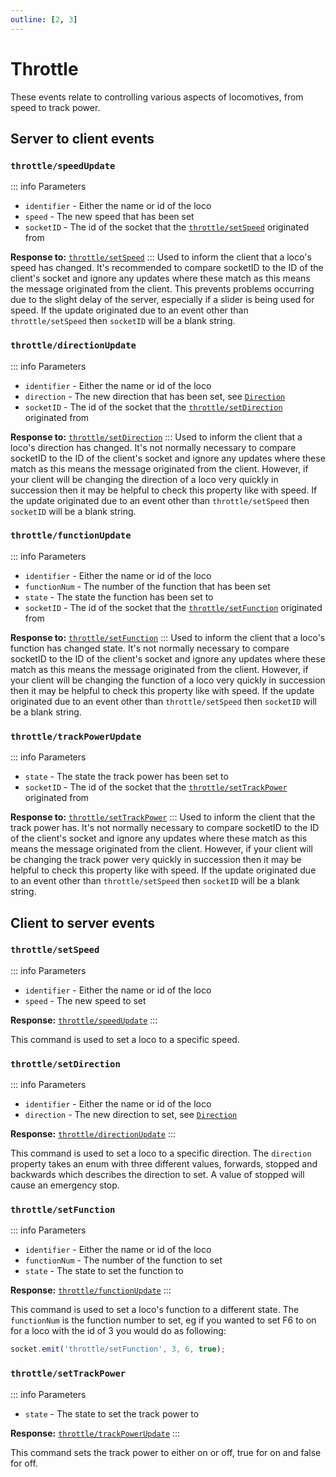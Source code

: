 ```yaml
---
outline: [2, 3]
---
```


# Throttle

These events relate to controlling various aspects of locomotives, from speed to track power.

## Server to client events

### `throttle/speedUpdate` <badge type="info" text="Update"/>

::: info Parameters

-   `identifier` <badge type="info" text="string | number"/> - Either the name or id of the loco
-   `speed` <badge type="info" text="number"/> - The new speed that has been set
-   `socketID` <badge type="info" text="string"/> - The id of the socket that the [`throttle/setSpeed`](#throttle-setspeed) originated from

**Response to:** [`throttle/setSpeed`](#throttle-setspeed)
:::
Used to inform the client that a loco's speed has changed. It's recommended to compare socketID to the ID of the client's socket and ignore any updates where these match as this means the message originated from the client. This prevents problems occurring due to the slight delay of the server, especially if a slider is being used for speed.
If the update originated due to an event other than `throttle/setSpeed` then `socketID` will be a blank string.

### `throttle/directionUpdate` <badge type="info" text="Update"/>

::: info Parameters

-   `identifier` <badge type="info" text="string | number"/> - Either the name or id of the loco
-   `direction` [<badge type="info" text="Direction"/>](https://trainlink-org.github.io/trainlink-types/enums/Direction.html) - The new direction that has been set, see [`Direction`](https://trainlink-org.github.io/trainlink-types/enums/Direction.html)
-   `socketID` <badge type="info" text="string"/> - The id of the socket that the [`throttle/setDirection`](#throttle-setdirection) originated from

**Response to:** [`throttle/setDirection`](#throttle-setdirection)
:::
Used to inform the client that a loco's direction has changed. It's not normally necessary to compare socketID to the ID of the client's socket and ignore any updates where these match as this means the message originated from the client. However, if your client will be changing the direction of a loco very quickly in succession then it may be helpful to check this property like with speed.
If the update originated due to an event other than `throttle/setSpeed` then `socketID` will be a blank string.

### `throttle/functionUpdate` <badge type="info" text="Update"/>

::: info Parameters

-   `identifier` <badge type="info" text="string | number"/> - Either the name or id of the loco
-   `functionNum` <badge type="info" text="number"/> - The number of the function that has been set
-   `state` <badge type="info" text="boolean"/> - The state the function has been set to
-   `socketID` <badge type="info" text="string"/> - The id of the socket that the [`throttle/setFunction`](#throttle-setfunction) originated from

**Response to:** [`throttle/setFunction`](#throttle-setfunction)
:::
Used to inform the client that a loco's function has changed state. It's not normally necessary to compare socketID to the ID of the client's socket and ignore any updates where these match as this means the message originated from the client. However, if your client will be changing the function of a loco very quickly in succession then it may be helpful to check this property like with speed.
If the update originated due to an event other than `throttle/setSpeed` then `socketID` will be a blank string.

### `throttle/trackPowerUpdate` <badge type="info" text="Update"/>

::: info Parameters

-   `state` <badge type="info" text="boolean"/> - The state the track power has been set to
-   `socketID` <badge type="info" text="string"/> - The id of the socket that the [`throttle/setTrackPower`](#throttle-settrackpower) originated from

**Response to:** [`throttle/setTrackPower`](#throttle-settrackpower)
:::
Used to inform the client that the track power has. It's not normally necessary to compare socketID to the ID of the client's socket and ignore any updates where these match as this means the message originated from the client. However, if your client will be changing the track power very quickly in succession then it may be helpful to check this property like with speed.
If the update originated due to an event other than `throttle/setSpeed` then `socketID` will be a blank string.

## Client to server events

### `throttle/setSpeed` <badge type="info" text="Setter"/>

::: info Parameters

-   `identifier` <badge type="info" text="string | number"/> - Either the name or id of the loco
-   `speed` <badge type="info" text="number"/> - The new speed to set

**Response:** [`throttle/speedUpdate`](#throttle-speedupdate)
:::

This command is used to set a loco to a specific speed.

### `throttle/setDirection` <badge type="info" text="Setter"/>

::: info Parameters

-   `identifier` <badge type="info" text="string | number"/> - Either the name or id of the loco
-   `direction` [<badge type="info" text="Direction"/>](https://trainlink-org.github.io/trainlink-types/enums/Direction.html) - The new direction to set, see [`Direction`](https://trainlink-org.github.io/trainlink-types/enums/Direction.html)

**Response:** [`throttle/directionUpdate`](#throttle-directionupdate)
:::

This command is used to set a loco to a specific direction. The `direction` property takes an enum with three different values, forwards, stopped and backwards which describes the direction to set. A value of stopped will cause an emergency stop.

### `throttle/setFunction` <badge type="info" text="Setter"/>

::: info Parameters

-   `identifier` <badge type="info" text="string | number"/> - Either the name or id of the loco
-   `functionNum` <badge type="info" text="number"/> - The number of the function to set
-   `state` <badge type="info" text="boolean"/> - The state to set the function to

**Response:** [`throttle/functionUpdate`](#throttle-functionupdate)
:::

This command is used to set a loco's function to a different state. The `functionNum` is the function number to set, eg if you wanted to set F6 to on for a loco with the id of 3 you would do as following:

```ts
socket.emit('throttle/setFunction', 3, 6, true);
```

### `throttle/setTrackPower` <badge type="info" text="Setter"/>

::: info Parameters

-   `state` <badge type="info" text="boolean"/> - The state to set the track power to

**Response:** [`throttle/trackPowerUpdate`](#throttle-trackpowerupdate)
:::

This command sets the track power to either on or off, true for on and false for off.
